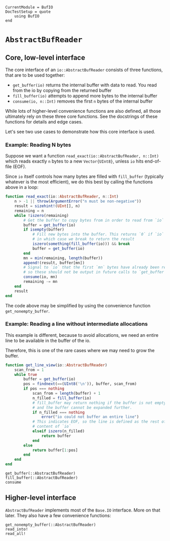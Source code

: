 ```@meta
CurrentModule = BufIO
DocTestSetup = quote
    using BufIO
end
```

# `AbstractBufReader`
## Core, low-level interface
The core interface of an `io::AbstractBufReader` consists of three functions, that are to be used together:
* `get_buffer(io)` returns the internal buffer with data to read. You read from the io by copying from the returned buffer
* `fill_buffer(io)` attempts to append more bytes to the internal buffer
* `consume(io, n::Int)` removes the first `n` bytes of the internal buffer

While lots of higher-level convenience functions are also defined, all those ultimately rely on these three core functions.
See the docstrings of these functions for details and edge cases.

Let's see two use cases to demonstrate how this core interface is used.

### Example: Reading N bytes
Suppose we want a function `read_exact(io::AbstractBufReader, n::Int)` which reads exactly `n` bytes to a new `Vector{UInt8}`, unless `io` hits end-of-file (EOF).

Since `io` itself controls how many bytes are filled with `fill_buffer` (typically whatever is the most efficient), we do this best by calling the functions above in a loop:

```julia
function read_exact(io::AbstractBufReader, n::Int)
    n > -1 || throw(ArgumentError("n must be non-negative"))
    result = sizehint!(UInt[], n)
    remaining = n
    while !iszero(remaining)
        # Get the buffer to copy bytes from in order to read from `io`
        buffer = get_buffer(io)
        if isempty(buffer)
            # Fill new bytes into the buffer. This returns `0` if `io` if EOF,
            # in which case we break to return the result
            iszero(something(fill_buffer(io))) && break
            buffer = get_buffer(io)
        end
        mn = min(remaining, length(buffer))
        append!(result, buffer[mn])
        # Signal to `io` that the first `mn` bytes have already been read,
        # so these should not be output in future calls to `get_buffer`
        consume(io, mn)
        remaining -= mn
    end
    result
end
```

The code above may be simplified by using the convenience function `get_nonempty_buffer`.

### Example: Reading a line without intermediate allocations
This example is different, because to avoid allocations, we need an entire line to be available
in the buffer of the io.

Therefore, this is one of the rare cases where we may need to grow the buffer.

```julia
function get_line_view(io::AbstractBufReader)
    scan_from = 1
    while true
        buffer = get_buffer(io)
        pos = findnext(==(UInt8('\n')), buffer, scan_from)
        if pos === nothing
            scan_from = length(buffer) + 1
            n_filled = fill_buffer(io)
            # fill_buffer may return nothing if the buffer is not empty,
            # and the buffer cannot be expanded further.
            if n_filled === nothing
                error("io could not buffer an entire line")
            # This indicates EOF, so the line is defined as the rest of the
            # content of `io`
            elseif iszero(n_filled)
                return buffer
            end
        else
            return buffer[1:pos]
        end
    end
end
```

```@docs; canonical=false
get_buffer(::AbstractBufReader)
fill_buffer(::AbstractBufReader)
consume
```

## Higher-level interface
`AbstractBufReader` implements most of the `Base.IO` interface. More on that later. They also have a few convenience functions:

```@docs; canonical=false
get_nonempty_buffer(::AbstractBufReader)
read_into!
read_all!
```

## 